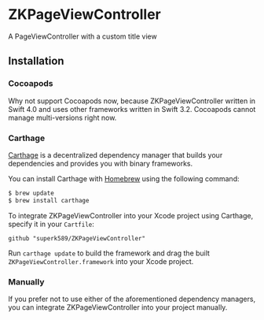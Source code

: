 # ZKPageViewController
A PageViewController with a custom title view

## Installation

### Cocoapods
Why not support Cocoapods now, because ZKPageViewController written in Swift 4.0 and uses other frameworks written in Swift 3.2. Cocoapods cannot manage multi-versions right now.
<!-- ### CocoaPods

[CocoaPods](http://cocoapods.org) is a dependency manager for Cocoa projects. You can install it with the following command:

```bash
$ gem install cocoapods
```
To integrate ZKPageViewController into your Xcode project using CocoaPods, specify it in your `Podfile`:

```ruby
source 'https://github.com/superk589/ZKPageViewController.git'
platform :ios, '9.0'
use_frameworks!

target 'YourApp' do
    pod 'ZKPageViewController'
end
```

Then, run the following command:

```bash
$ pod install
``` -->

### Carthage

[Carthage](https://github.com/Carthage/Carthage) is a decentralized dependency manager that builds your dependencies and provides you with binary frameworks.

You can install Carthage with [Homebrew](http://brew.sh/) using the following command:

```bash
$ brew update
$ brew install carthage
```

To integrate ZKPageViewController into your Xcode project using Carthage, specify it in your `Cartfile`:

```ogdl
github "superk589/ZKPageViewController"
```

Run `carthage update` to build the framework and drag the built `ZKPageViewController.framework` into your Xcode project.

### Manually

If you prefer not to use either of the aforementioned dependency managers, you can integrate ZKPageViewController into your project manually.
